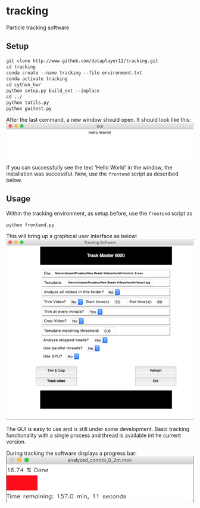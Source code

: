 # tracking
Particle tracking software


## Setup

```Shell
git clone http://www.github.com/dataplayer12/tracking.git
cd tracking
conda create --name tracking --file environment.txt
conda activate tracking
cd cython_hw/
python setup.py build_ext --inplace
cd ../
python tutils.py
python guitest.py
```
After the last command, a new window should open. It should look like this:
![guitest](https://github.com/dataplayer12/tracking/blob/master/guitest.png)

If you can successfully see the text 'Hello World' in the window, the installation was successful. Now, use the `frontend` script as described below.

## Usage

Within the tracking environment, as setup before, use the `frontend` script as
```Shell
python frontend.py
```
This will bring up a graphical user interface as below:
![gui](https://github.com/dataplayer12/tracking/blob/master/gui.png)

The GUI is easy to use and is still under some development. Basic tracking functionality with a single process and thread is available int he current version.

During tracking the software displays a progress bar:
![waitbar](https://github.com/dataplayer12/tracking/blob/master/waitbar.png)
